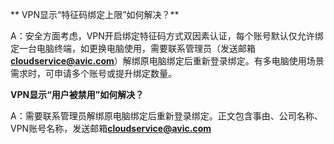 ** VPN显示“特征码绑定上限”如何解决？**

A：安全方面考虑，VPN开启绑定特征码方式双因素认证，每个账号默认仅允许绑定一台电脑终端，如更换电脑使用，需要联系管理员（发送邮箱**cloudservice@avic.com**）解绑原电脑绑定后重新登录绑定。有多电脑使用场景需求时，可申请多个账号或提升绑定数量。

**VPN显示“用户被禁用”如何解决？**

A：需要联系管理员解绑原电脑绑定后重新登录绑定。正文包含事由、公司名称、VPN账号名称，发送邮箱**cloudservice@avic.com**


